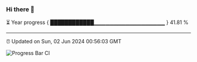 ### Hi there 👋

⏳ Year progress { ████████████▁▁▁▁▁▁▁▁▁▁▁▁▁▁▁▁▁▁ } 41.81 %

---

⏰ Updated on Sun, 02 Jun 2024 00:56:03 GMT

![Progress Bar CI](https://github.com/liununu/liununu/workflows/Progress%20Bar%20CI/badge.svg)
